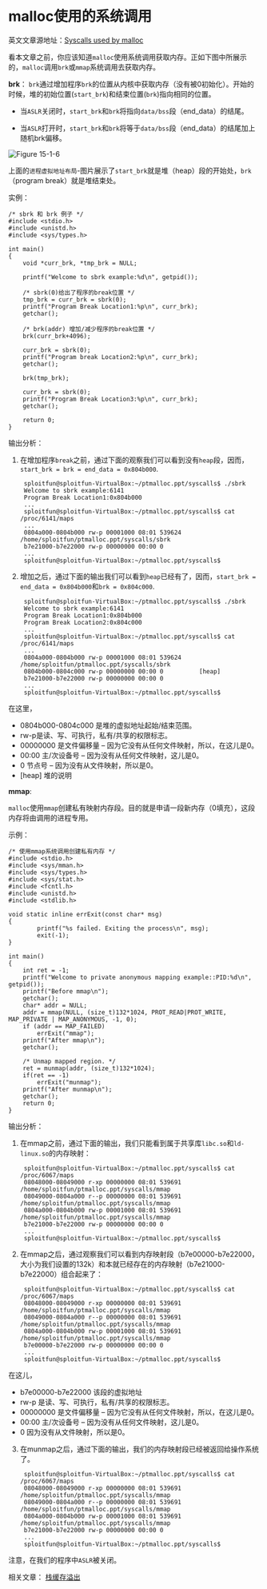 
# malloc使用的系统调用

英文文章源地址：[Syscalls used by malloc](https://sploitfun.wordpress.com/2015/02/11/syscalls-used-by-malloc/)

看本文章之前，你应该知道`malloc`使用系统调用获取内存。正如下图中所展示的，`malloc`调用`brk`或`mmap`系统调用去获取内存。

**brk**： 
`brk`通过增加程序`brk`的位置从内核中获取内存（没有被0初始化）。开始的时候，堆的初始位置(`start_brk`)和结束位置(`brk`)指向相同的位置。

* 当`ASLR`关闭时，`start_brk`和`brk`将指向`data/bss`段（end_data）的结尾。

* 当`ASLR`打开时，`start_brk`和`brk`将等于`data/bss`段（end_data）的结尾加上随机brk偏移。

![Figure 15-1-6](https://raw.githubusercontent.com/tupelo-shen/my_test/master/doc/linux/qemu/Linux_device_drivers_3_images/15-1-6.png)

上面的`进程虚拟地址布局`-图片展示了`start_brk`就是堆（heap）段的开始处，`brk`（program break）就是堆结束处。

实例：

    /* sbrk 和 brk 例子 */
    #include <stdio.h>
    #include <unistd.h>
    #include <sys/types.h>

    int main()
    {
        void *curr_brk, *tmp_brk = NULL;

        printf("Welcome to sbrk example:%d\n", getpid());

        /* sbrk(0)给出了程序的break位置 */
        tmp_brk = curr_brk = sbrk(0);
        printf("Program Break Location1:%p\n", curr_brk);
        getchar();

        /* brk(addr) 增加/减少程序的break位置 */
        brk(curr_brk+4096);

        curr_brk = sbrk(0);
        printf("Program break Location2:%p\n", curr_brk);
        getchar();

        brk(tmp_brk);

        curr_brk = sbrk(0);
        printf("Program Break Location3:%p\n", curr_brk);
        getchar();

        return 0;
    }

输出分析：

1. 在增加程序`break`之前，通过下面的观察我们可以看到没有`heap`段，因而，`start_brk = brk = end_data = 0x804b000`.

        sploitfun@sploitfun-VirtualBox:~/ptmalloc.ppt/syscalls$ ./sbrk 
        Welcome to sbrk example:6141
        Program Break Location1:0x804b000
        ...
        sploitfun@sploitfun-VirtualBox:~/ptmalloc.ppt/syscalls$ cat /proc/6141/maps
        ...
        0804a000-0804b000 rw-p 00001000 08:01 539624     /home/sploitfun/ptmalloc.ppt/syscalls/sbrk
        b7e21000-b7e22000 rw-p 00000000 00:00 0 
        ...
        sploitfun@sploitfun-VirtualBox:~/ptmalloc.ppt/syscalls$

2. 增加之后，通过下面的输出我们可以看到`heap`已经有了，因而，`start_brk = end_data = 0x804b000`和`brk = 0x804c000`.

        sploitfun@sploitfun-VirtualBox:~/ptmalloc.ppt/syscalls$ ./sbrk 
        Welcome to sbrk example:6141
        Program Break Location1:0x804b000
        Program Break Location2:0x804c000
        ...
        sploitfun@sploitfun-VirtualBox:~/ptmalloc.ppt/syscalls$ cat /proc/6141/maps
        ...
        0804a000-0804b000 rw-p 00001000 08:01 539624     /home/sploitfun/ptmalloc.ppt/syscalls/sbrk
        0804b000-0804c000 rw-p 00000000 00:00 0          [heap]
        b7e21000-b7e22000 rw-p 00000000 00:00 0 
        ...
        sploitfun@sploitfun-VirtualBox:~/ptmalloc.ppt/syscalls$

在这里，

* 0804b000-0804c000 是堆的虚拟地址起始/结束范围。
* rw-p是读、写、可执行，私有/共享的权限标志。
* 00000000 是文件偏移量 – 因为它没有从任何文件映射，所以，在这儿是0。
* 00:00 主/次设备号 – 因为没有从任何文件映射，这儿是0。
* 0 节点号 – 因为没有从文件映射，所以是0。
* [heap] 堆的说明

**mmap**:

`malloc`使用`mmap`创建私有映射内存段。目的就是申请一段新内存（0填充），这段内存将由调用的进程专用。

示例：

    /* 使用mmap系统调用创建私有内存 */
    #include <stdio.h>
    #include <sys/mman.h>
    #include <sys/types.h>
    #include <sys/stat.h>
    #include <fcntl.h>
    #include <unistd.h>
    #include <stdlib.h>

    void static inline errExit(const char* msg)
    {
            printf("%s failed. Exiting the process\n", msg);
            exit(-1);
    }

    int main()
    {
        int ret = -1;
        printf("Welcome to private anonymous mapping example::PID:%d\n", getpid());
        printf("Before mmap\n");
        getchar();
        char* addr = NULL;
        addr = mmap(NULL, (size_t)132*1024, PROT_READ|PROT_WRITE, MAP_PRIVATE | MAP_ANONYMOUS, -1, 0);
        if (addr == MAP_FAILED)
            errExit("mmap");
        printf("After mmap\n");
        getchar();

        /* Unmap mapped region. */
        ret = munmap(addr, (size_t)132*1024);
        if(ret == -1)
            errExit("munmap");
        printf("After munmap\n");
        getchar();
        return 0;
    }

输出分析：

1. 在mmap之前，通过下面的输出，我们只能看到属于共享库`libc.so`和`ld-linux.so`的内存映射：
    
        sploitfun@sploitfun-VirtualBox:~/ptmalloc.ppt/syscalls$ cat /proc/6067/maps
        08048000-08049000 r-xp 00000000 08:01 539691     /home/sploitfun/ptmalloc.ppt/syscalls/mmap
        08049000-0804a000 r--p 00000000 08:01 539691     /home/sploitfun/ptmalloc.ppt/syscalls/mmap
        0804a000-0804b000 rw-p 00001000 08:01 539691     /home/sploitfun/ptmalloc.ppt/syscalls/mmap
        b7e21000-b7e22000 rw-p 00000000 00:00 0 
        ...
        sploitfun@sploitfun-VirtualBox:~/ptmalloc.ppt/syscalls$

2. 在mmap之后，通过观察我们可以看到内存映射段（b7e00000-b7e22000，大小为我们设置的132k）和本就已经存在的内存映射（b7e21000-b7e22000）组合起来了：
    
        sploitfun@sploitfun-VirtualBox:~/ptmalloc.ppt/syscalls$ cat /proc/6067/maps
        08048000-08049000 r-xp 00000000 08:01 539691     /home/sploitfun/ptmalloc.ppt/syscalls/mmap
        08049000-0804a000 r--p 00000000 08:01 539691     /home/sploitfun/ptmalloc.ppt/syscalls/mmap
        0804a000-0804b000 rw-p 00001000 08:01 539691     /home/sploitfun/ptmalloc.ppt/syscalls/mmap
        b7e00000-b7e22000 rw-p 00000000 00:00 0 
        ...
        sploitfun@sploitfun-VirtualBox:~/ptmalloc.ppt/syscalls$

在这儿，

* b7e00000-b7e22000 该段的虚拟地址
* rw-p 是读、写、可执行，私有/共享的权限标志。
* 00000000 是文件偏移量 – 因为它没有从任何文件映射，所以，在这儿是0。
* 00:00 主/次设备号 – 因为没有从任何文件映射，这儿是0。
* 0 因为没有从文件映射，所以是0。

3. 在munmap之后，通过下面的输出，我们的内存映射段已经被返回给操作系统了。

        sploitfun@sploitfun-VirtualBox:~/ptmalloc.ppt/syscalls$ cat /proc/6067/maps
        08048000-08049000 r-xp 00000000 08:01 539691     /home/sploitfun/ptmalloc.ppt/syscalls/mmap
        08049000-0804a000 r--p 00000000 08:01 539691     /home/sploitfun/ptmalloc.ppt/syscalls/mmap
        0804a000-0804b000 rw-p 00001000 08:01 539691     /home/sploitfun/ptmalloc.ppt/syscalls/mmap
        b7e21000-b7e22000 rw-p 00000000 00:00 0 
        ...
        sploitfun@sploitfun-VirtualBox:~/ptmalloc.ppt/syscalls$

注意，在我们的程序中`ASLR`被关闭。

相关文章： [栈缓存溢出](https://blog.csdn.net/shenwanjiang111/article/details/86692256)